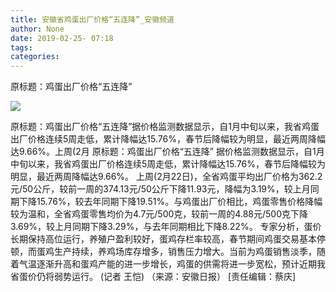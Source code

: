 ```yaml
---
title: 安徽省鸡蛋出厂价格“五连降”_安徽频道
author: None
date: 2019-02-25- 07:18
tags: 
categories: 
---
```

原标题：鸡蛋出厂价格“五连降”
<!-- more -->
                
<img align="center" border="0" src="http://p2.ifengimg.com/a/2016/0810/204c433878d5cf9size1_w16_h16.png" />
                
            
原标题：鸡蛋出厂价格“五连降”据价格监测数据显示，自1月中旬以来，我省鸡蛋出厂价格连续5周走低，累计降幅达15.76%，春节后降幅较为明显，最近两周降幅达9.66%。上周(2月
原标题：鸡蛋出厂价格“五连降”
据价格监测数据显示，自1月中旬以来，我省鸡蛋出厂价格连续5周走低，累计降幅达15.76%，春节后降幅较为明显，最近两周降幅达9.66%。
上周(2月22日)，全省鸡蛋平均出厂价格为362.2元/50公斤，较前一周的374.13元/50公斤下降11.93元，降幅为3.19%，较上月同期下降15.76%，较去年同期下降19.51%。与鸡蛋出厂价相比，鸡蛋零售价格降幅较为温和，全省鸡蛋零售均价为4.7元/500克，较前一周的4.88元/500克下降3.69%，较上月同期下降3.29%，与去年同期相比下降8.22%。
专家分析，蛋价长期保持高位运行，养殖户盈利较好，蛋鸡存栏率较高，春节期间鸡蛋交易基本停顿，而蛋鸡生产持续，养鸡场库存增多，销售压力增大。当前为鸡蛋销售淡季，随着气温逐渐升高和蛋鸡产能的进一步增长，鸡蛋的供需将进一步宽松，预计近期我省蛋价仍将弱势运行。 (记者 王恺)
（来源：安徽日报）
[责任编辑：蔡庆]
            
